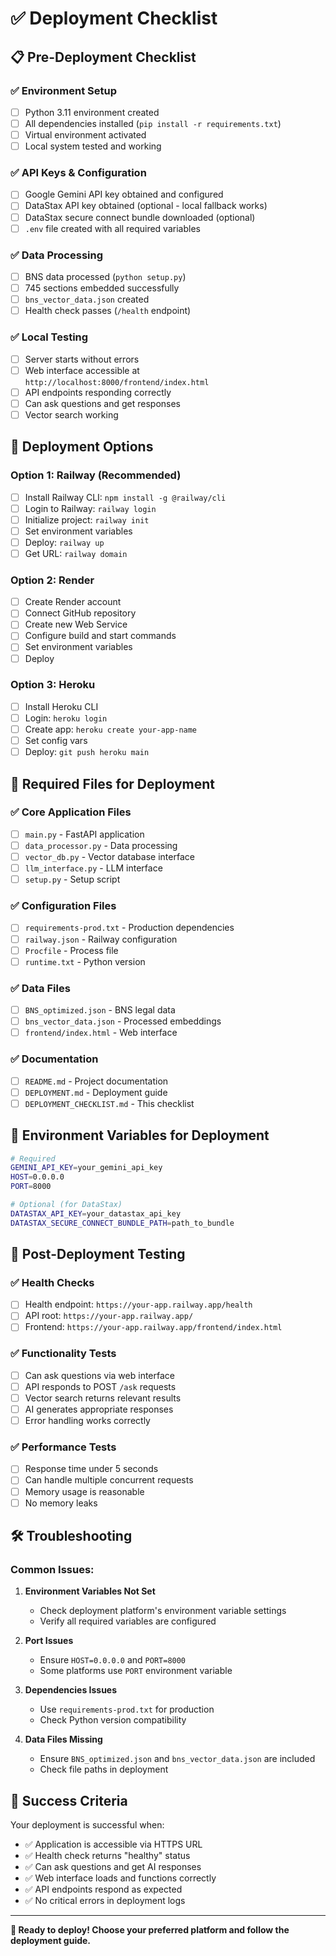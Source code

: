 # ✅ Deployment Checklist

## 📋 Pre-Deployment Checklist

### ✅ Environment Setup
- [ ] Python 3.11 environment created
- [ ] All dependencies installed (`pip install -r requirements.txt`)
- [ ] Virtual environment activated
- [ ] Local system tested and working

### ✅ API Keys & Configuration
- [ ] Google Gemini API key obtained and configured
- [ ] DataStax API key obtained (optional - local fallback works)
- [ ] DataStax secure connect bundle downloaded (optional)
- [ ] `.env` file created with all required variables

### ✅ Data Processing
- [ ] BNS data processed (`python setup.py`)
- [ ] 745 sections embedded successfully
- [ ] `bns_vector_data.json` created
- [ ] Health check passes (`/health` endpoint)

### ✅ Local Testing
- [ ] Server starts without errors
- [ ] Web interface accessible at `http://localhost:8000/frontend/index.html`
- [ ] API endpoints responding correctly
- [ ] Can ask questions and get responses
- [ ] Vector search working

## 🚀 Deployment Options

### Option 1: Railway (Recommended)
- [ ] Install Railway CLI: `npm install -g @railway/cli`
- [ ] Login to Railway: `railway login`
- [ ] Initialize project: `railway init`
- [ ] Set environment variables
- [ ] Deploy: `railway up`
- [ ] Get URL: `railway domain`

### Option 2: Render
- [ ] Create Render account
- [ ] Connect GitHub repository
- [ ] Create new Web Service
- [ ] Configure build and start commands
- [ ] Set environment variables
- [ ] Deploy

### Option 3: Heroku
- [ ] Install Heroku CLI
- [ ] Login: `heroku login`
- [ ] Create app: `heroku create your-app-name`
- [ ] Set config vars
- [ ] Deploy: `git push heroku main`

## 📁 Required Files for Deployment

### ✅ Core Application Files
- [ ] `main.py` - FastAPI application
- [ ] `data_processor.py` - Data processing
- [ ] `vector_db.py` - Vector database interface
- [ ] `llm_interface.py` - LLM interface
- [ ] `setup.py` - Setup script

### ✅ Configuration Files
- [ ] `requirements-prod.txt` - Production dependencies
- [ ] `railway.json` - Railway configuration
- [ ] `Procfile` - Process file
- [ ] `runtime.txt` - Python version

### ✅ Data Files
- [ ] `BNS_optimized.json` - BNS legal data
- [ ] `bns_vector_data.json` - Processed embeddings
- [ ] `frontend/index.html` - Web interface

### ✅ Documentation
- [ ] `README.md` - Project documentation
- [ ] `DEPLOYMENT.md` - Deployment guide
- [ ] `DEPLOYMENT_CHECKLIST.md` - This checklist

## 🔧 Environment Variables for Deployment

```bash
# Required
GEMINI_API_KEY=your_gemini_api_key
HOST=0.0.0.0
PORT=8000

# Optional (for DataStax)
DATASTAX_API_KEY=your_datastax_api_key
DATASTAX_SECURE_CONNECT_BUNDLE_PATH=path_to_bundle
```

## 🧪 Post-Deployment Testing

### ✅ Health Checks
- [ ] Health endpoint: `https://your-app.railway.app/health`
- [ ] API root: `https://your-app.railway.app/`
- [ ] Frontend: `https://your-app.railway.app/frontend/index.html`

### ✅ Functionality Tests
- [ ] Can ask questions via web interface
- [ ] API responds to POST `/ask` requests
- [ ] Vector search returns relevant results
- [ ] AI generates appropriate responses
- [ ] Error handling works correctly

### ✅ Performance Tests
- [ ] Response time under 5 seconds
- [ ] Can handle multiple concurrent requests
- [ ] Memory usage is reasonable
- [ ] No memory leaks

## 🛠️ Troubleshooting

### Common Issues:
1. **Environment Variables Not Set**
   - Check deployment platform's environment variable settings
   - Verify all required variables are configured

2. **Port Issues**
   - Ensure `HOST=0.0.0.0` and `PORT=8000`
   - Some platforms use `PORT` environment variable

3. **Dependencies Issues**
   - Use `requirements-prod.txt` for production
   - Check Python version compatibility

4. **Data Files Missing**
   - Ensure `BNS_optimized.json` and `bns_vector_data.json` are included
   - Check file paths in deployment

## 🎉 Success Criteria

Your deployment is successful when:
- ✅ Application is accessible via HTTPS URL
- ✅ Health check returns "healthy" status
- ✅ Can ask questions and get AI responses
- ✅ Web interface loads and functions correctly
- ✅ API endpoints respond as expected
- ✅ No critical errors in deployment logs

---

**🚀 Ready to deploy! Choose your preferred platform and follow the deployment guide.** 